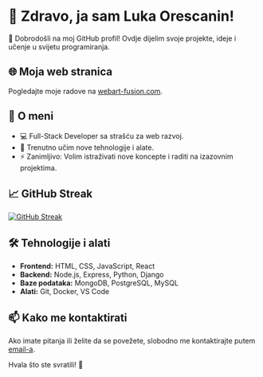 # 👋 Zdravo, ja sam Luka Orescanin!

🎉 Dobrodošli na moj GitHub profil! Ovdje dijelim svoje projekte, ideje i učenje u svijetu programiranja.

## 🌐 Moja web stranica

Pogledajte moje radove na [webart-fusion.com](https://webart-fusion.com).

## 🚀 O meni

- 💻 Full-Stack Developer sa strašću za web razvoj.
- 🌱 Trenutno učim nove tehnologije i alate.
- ⚡ Zanimljivo: Volim istraživati nove koncepte i raditi na izazovnim projektima.

## 📈 GitHub Streak

[![GitHub Streak](https://streak-stats.demolab.com?user=lukaorescanin&theme=dark&background=#003366&border=#66b3ff)](https://git.io/streak-stats)

## 🛠️ Tehnologije i alati

- **Frontend:** HTML, CSS, JavaScript, React
- **Backend:** Node.js, Express, Python, Django
- **Baze podataka:** MongoDB, PostgreSQL, MySQL
- **Alati:** Git, Docker, VS Code

## 📫 Kako me kontaktirati

Ako imate pitanja ili želite da se povežete, slobodno me kontaktirajte putem [email-a](mailto:webartfusion7@gmail.com).

Hvala što ste svratili! 🚀
